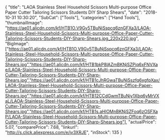 {
	"title": "LAOA Stainless Steel  Household Scissors Multi-purpose Office Paper Cutter Tailoring Scissors Students DIY Sharp Shears",
	"date": "2018-10-31 10:30:20",
	"SubCat": ["Tools"],
	"categories": ["Hand Tools"],
	"thumbnailImage": "https://ae01.alicdn.com/kf/HTB1O.V9Gv5TBuNjSspcq6znGFXa3/LAOA-Stainless-Steel-Household-Scissors-Multi-purpose-Office-Paper-Cutter-Tailoring-Scissors-Students-DIY-Sharp-Shears.jpg_220x220.jpg",
	"BigImage": ["https://ae01.alicdn.com/kf/HTB1O.V9Gv5TBuNjSspcq6znGFXa3/LAOA-Stainless-Steel-Household-Scissors-Multi-purpose-Office-Paper-Cutter-Tailoring-Scissors-Students-DIY-Sharp-Shears.jpg","https://ae01.alicdn.com/kf/HTB1bkP8lAZmBKNjSZPiq6xFNVXae/LAOA-Stainless-Steel-Household-Scissors-Multi-purpose-Office-Paper-Cutter-Tailoring-Scissors-Students-DIY-Sharp-Shears.jpg","https://ae01.alicdn.com/kf/HTB1cJhRGwaTBuNjSszfq6xgfpXax/LAOA-Stainless-Steel-Household-Scissors-Multi-purpose-Office-Paper-Cutter-Tailoring-Scissors-Students-DIY-Sharp-Shears.jpg","https://ae01.alicdn.com/kf/HTB12CCdGwmTBuNjy1Xbq6yMrVXaL/LAOA-Stainless-Steel-Household-Scissors-Multi-purpose-Office-Paper-Cutter-Tailoring-Scissors-Students-DIY-Sharp-Shears.jpg","https://ae01.alicdn.com/kf/HTB1s.aHlOMnBKNjSZFoq6zOSFXaP/LAOA-Stainless-Steel-Household-Scissors-Multi-purpose-Office-Paper-Cutter-Tailoring-Scissors-Students-DIY-Sharp-Shears.jpg"],
	"actualPrice": 5.07,
	"comparePrice": 7.68,
	"linkurl": "http://s.click.aliexpress.com/e/jv3XRJE",
	"inStock": 135
}
